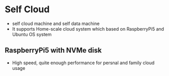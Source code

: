 # Self Cloud
- self cloud machine and self data machine
- It supports Home-scale cloud system which based on RaspberryPi5 and Ubuntu OS system

## RaspberryPi5 with NVMe disk
- High speed, quite enough performance for persnal and family cloud usage
  
